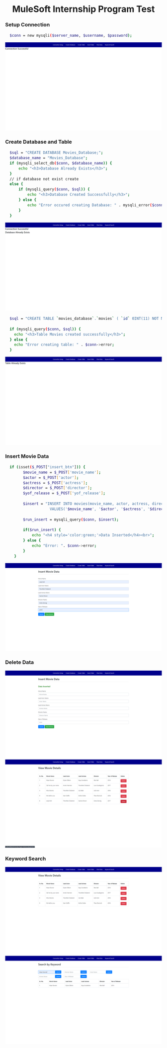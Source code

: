 <h1 align="center">MuleSoft Internship Program Test</h1>

<h3>Setup Connection</h3>

```bash
  $conn = new mysqli($server_name, $username, $password);
```

<img alt="hello_world" src="https://github.com/kiran11621/MuleSoft-Internship-Program-Test/blob/main/images/Screenshot%20(18).png" />

<h3>Create Database and Table</h3>

```bash
  $sql = "CREATE DATABASE Movies_Database;";
  $database_name = "Movies_Database";
  if (mysqli_select_db($conn, $database_name)) {
      echo "<h3>Database Already Exists</h3>";
  }
  // if database not exist create 
  else {
      if (mysqli_query($conn, $sql)) {
          echo "<h3>Database Created Successfully</h3>";
      } else {
          echo "Error occured creating Database: " . mysqli_error($conn);
      }
  }
```

<img alt="hello_world" src="https://github.com/kiran11621/MuleSoft-Internship-Program-Test/blob/main/images/Screenshot%20(19).png" />

```bash
  $sql = "CREATE TABLE `movies_database`.`movies` ( `id` 0INT(11) NOT NULL AUTO_INCREMENT , `movie_name` VARCHAR(256) NOT NULL , `actor` VARCHAR(256) NOT NULL , `actress` VARCHAR(256) NOT NULL , `director` VARCHAR(256) NOT NULL , `year_of_release` VARCHAR(256) NOT NULL , PRIMARY KEY (`id`)) ENGINE = InnoDB;";
         
  if (mysqli_query($conn, $sql)) {
    echo "<h3>Table Movies created successfully</h3>";
  } else {
    echo "Error creating table: " . $conn->error;
  }
```

<img alt="hello_world" src="https://github.com/kiran11621/MuleSoft-Internship-Program-Test/blob/main/images/Screenshot%20(20).png" />

<h3>Insert Movie Data</h3>

```bash
  if (isset($_POST["insert_btn"])) {
		$movie_name = $_POST['movie_name'];
		$actor = $_POST['actor'];
		$actress = $_POST['actress'];
		$director = $_POST['director'];
		$yof_release = $_POST['yof_release'];
   
		$insert = "INSERT INTO movies(movie_name, actor, actress, director, year_of_release) 
                    VALUES('$movie_name', '$actor', '$actress', '$director', '$yof_release')";

		$run_insert = mysqli_query($conn, $insert);

		if($run_insert) {
			echo "<h4 style='color:green;'>Data Inserted</h4><br>";
		} else {
			echo "Error: ". $conn->error;
		}
	}
```

<img alt="hello_world" src="https://github.com/kiran11621/MuleSoft-Internship-Program-Test/blob/main/images/Screenshot%20(21).png" />

<h3>Delete Data</h3>

<img alt="hello_world" src="https://github.com/kiran11621/MuleSoft-Internship-Program-Test/blob/main/images/Screenshot%20(22).png" />
<img alt="hello_world" src="https://github.com/kiran11621/MuleSoft-Internship-Program-Test/blob/main/images/Screenshot%20(23).png" />

<h3>Keyword Search</h3>
<img alt="hello_world" src="https://github.com/kiran11621/MuleSoft-Internship-Program-Test/blob/main/images/Screenshot%20(24).png" />
<img alt="hello_world" src="https://github.com/kiran11621/MuleSoft-Internship-Program-Test/blob/main/images/Screenshot%20(25).png" />
